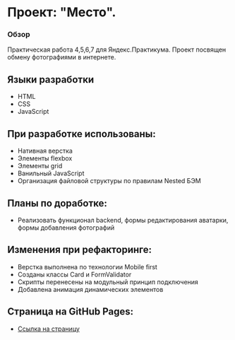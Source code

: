 # Проект: "Место".
### Обзор
Практическая работа 4,5,6,7 для Яндекс.Практикума. Проект посвящен обмену фотографиями в интернете.
## Языки разработки
* HTML
* CSS
* JavaScript

## При разработке использованы:
* Нативная верстка
* Элементы flexbox
* Элементы grid
* Ванильный JavaScript
* Организация файловой структуры по правилам Nested БЭМ

## Планы по доработке:
* Реализовать функционал backend, формы редактирования аватарки, формы добавления фотографий

## Изменения при рефакторинге:
* Верстка выполнена по технологии Mobile first
* Созданы классы Card и FormValidator
* Скрипты перенесены на модульный принцип подключения
* Добавлена анимация динамических элементов
## Страница на GitHub Pages:
* [Ссылка на страницу](https://ilyapopko.github.io/mesto)
